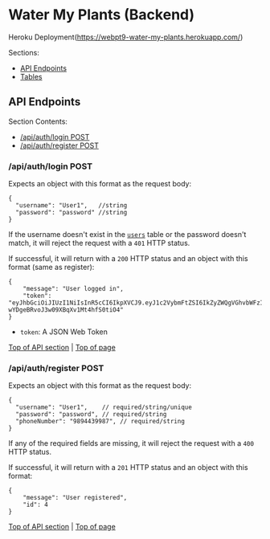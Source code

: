 # Water My Plants (Backend)

Heroku Deployment(https://webpt9-water-my-plants.herokuapp.com/)

Sections:
- [API Endpoints](#api-endpoints)
- [Tables](#tables)

## API Endpoints

Section Contents:
- [/api/auth/login POST](#authlogin-post)
- [/api/auth/register POST](#authregister-post)

### /api/auth/login POST

Expects an object with this format as the request body:
```
{
  "username": "User1",   //string
  "password": "password" //string
}
```
If the username doesn't exist in the [`users`](#users) table or the password doesn't match, it will reject the request with a `401` HTTP status.

If successful, it will return with a `200` HTTP status and an object with this format (same as register):
```
{
    "message": "User logged in",
    "token": "eyJhbGciOiJIUzI1NiIsInR5cCI6IkpXVCJ9.eyJ1c2VybmFtZSI6IkZyZWQgVGhvbWFzIiwiaWQiOjEsImlhdCI6MTU4Mjk0OTk4NywiZXhwIjoxNTgzMDM2Mzg3fQ.H0A6n1SVIua-wYDgeBRvoJ3w09XBqXv1Mt4hfS0tiO4"
}
```
- `token`: A JSON Web Token

[Top of API section](#api-endpoints) | [Top of page](#water-my-plants-backend)

### /api/auth/register POST

Expects an object with this format as the request body:
```
{
  "username": "User1",    // required/string/unique
  "password": "password", // required/string
  "phoneNumber": "9894439987", // required/string
}
```
If any of the required fields are missing, it will reject the request with a `400` HTTP status.

If successful, it will return with a `201` HTTP status and an object with this format:
```
{
    "message": "User registered",
    "id": 4
}
```

[Top of API section](#api-endpoints) | [Top of page](#water-my-plants-backend)